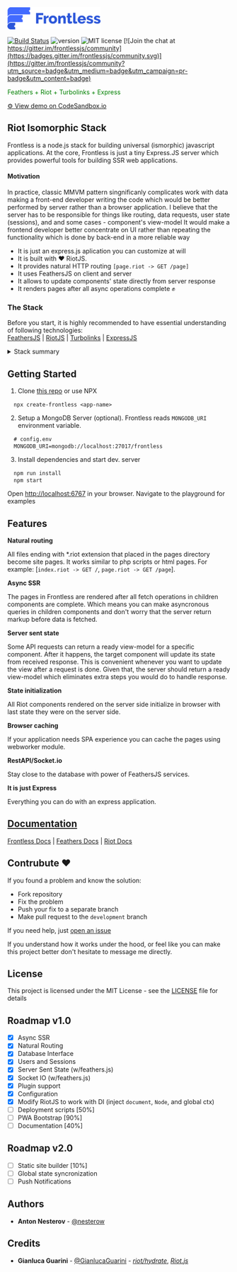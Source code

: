 <img src="https://github.com/nesterow/frontless/blob/master/assets/media/logo.svg" height="50"/> 

[![Build Status](https://travis-ci.org/nesterow/frontless.svg?branch=master)](https://travis-ci.org/nesterow/frontless)
![version](https://img.shields.io/badge/Version-1.0.0@alpha-yellow.svg)
![MIT license](https://img.shields.io/badge/License-MIT-blue.svg)
[![Join the chat at https://gitter.im/frontlessjs/community](https://badges.gitter.im/frontlessjs/community.svg)](https://gitter.im/frontlessjs/community?utm_source=badge&utm_medium=badge&utm_campaign=pr-badge&utm_content=badge)

<p style="color: green;"> Feathers + Riot + Turbolinks + Express</p>
<a href="https://h5l5o.sse.codesandbox.io/" target="_blank">
  ⚙ View demo on CodeSandbox.io
</a>


## Riot Isomorphic Stack
Frontless is a node.js stack for building universal (ismorphic) javascript applications. At the core, Frontless is just a tiny Express.JS server which provides powerful tools for building SSR web applications.

#### Motivation
In practice, classic MMVM pattern singnificanly complicates work with data making a front-end developer writing the code which would be better performed by server rather than a browser application. I believe that the server has to be responsible for things like routing, data requests, user state (sessions), and and some cases - component's view-model It would make a frontend developer better concentrate on UI rather than repeating the functionality which is done by back-end in a more reliable way

- It is just an express.js aplication you can customize at will
- It is built with ❤️ RiotJS.
- It provides natural HTTP routing `[page.riot -> GET /page]`
- It uses FeathersJS on client and server
- It allows to update components' state directly from server response
- It renders pages after all async operations complete ✊

### The Stack
Before you start, it is highly recommended to have essential understanding of following technologies:
<br>
[FeathersJS](https://github.com/feathersjs/feathers) | 
[RiotJS](https://github.com/riot/riot) |
[Turbolinks](https://github.com/turbolinks/turbolinks) |
[ExpressJS](https://github.com/expressjs/express)
<details><summary>Stack summary</summary>


| SERVER        | CLIENT        |
| :------------- |:-------------|
| Routing - *express.js* | Navigation - *turbolinks* |
| View Model - *feathers*    | Data Representation - *riot.js* |
| Layout Rendering - *riot/ssr* | User input - *riot.js*  |
| Sessions - *express.js* | *JWT, Cookies* |
| Realtime - *feathers, socket.io]* | *@feathers/client* |
| DB Interface - *@feathers/client* | Rest/IO - *@feathers/client* |


</details>

## Getting Started
1. Clone [this repo](https://github.com/nesterow/frontless) or use NPX

```
  npx create-frontless <app-name>
```
2. Setup a MongoDB Server (optional). Frontless reads `MONGODB_URI` environment variable.
```
  # config.env
  MONGODB_URI=mongodb://localhost:27017/frontless
```
3. Install dependencies and start dev. server
```
  npm run install
  npm start
```
Оpen [http://localhost:6767](http://localhost:6767) in your browser. Navigate to the playground for examples 

## Features

**Natural routing**

All files ending with *.riot extension that placed in the pages directory become site pages. It works similar to php scripts or html pages. For example: [`index.riot -> GET /`, `page.riot -> GET /page`].

**Async SSR**

The pages in Frontless are rendered after all fetch operations in children components are complete. Which means you can make asyncronous queries in children components and don't worry that the server return markup before data is fetched.

**Server sent state**

Some API requests can return a ready view-model for a specific component. After it happens, the target component will update its state from received response. This is convenient whenever you want to update the view after a request is done. Given that, the server should return a ready view-model which eliminates extra steps you would do to handle response.

**State initialization**

All Riot components rendered on the server side initialize in browser with last state they were on the server side. 

**Browser caching**

If your application needs SPA experience you can cache the pages using webworker module.

**RestAPI/Socket.io**

Stay close to the database with power of FeathersJS services.

**It is just Express**

Everything you can do with an express application.

## [Documentation](https://nesterow.github.io/frontless/)
[Frontless Docs](https://nesterow.github.io/frontless/) | [Feathers Docs](https://docs.feathersjs.com/) | [Riot Docs](https://riot.js.org/)

## Contrubute ❤️

If you found a problem and know the solution:
- Fork repository
- Fix the problem
- Push your fix to a separate branch
- Make pull request to the `development` branch

If you need help, just [open an issue](https://github.com/nesterow/frontless/issues)

If you understand how it works under the hood, or feel like you can make this project better don't hesitate to message me directly.

## License

This project is licensed under the MIT License - see the [LICENSE](https://github.com/nesterow/frontless/blob/master/LICENSE) file for details



## Roadmap v1.0

* [x] Async SSR
* [x] Natural Routing  
* [x] Database Interface
* [x] Users and Sessions
* [x] Server Sent State (w/feathers.js)
* [x] Socket IO (w/feathers.js)
* [x] Plugin support
* [x] Configuration
* [x] Modify RiotJS to work with DI (inject `document`, `Node`, and global ctx)
* [ ] Deployment scripts [50%]
* [ ] PWA Bootstrap [90%]
* [ ] Documentation [40%]

## Roadmap v2.0
* [ ] Static site builder [10%]
* [ ] Global state syncronization
* [ ] Push Notifications

## Authors

* **Anton Nesterov** - [@nesterow](https://github.com/nesterow)

## Credits
* **Gianluca Guarini** - [@GianlucaGuarini](https://github.com/GianlucaGuarini) - *[riot/hydrate](https://github.com/riot/hydrate)*, *[Riot.js](https://github.com/riot/riot)*

